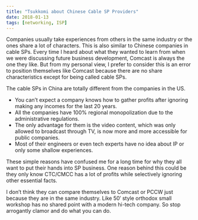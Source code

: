 ```yaml
---
title: "Tsukkomi about Chinese Cable SP Providers"
date: 2018-01-13
tags: [networking, ISP]
---
```


Companies usually take experiences from others in the same industry or the ones share a lot of characters. This is also similar to Chinese companies in cable SPs. Every time I heard about what they wanted to learn from when we were discussing future business development, Comcast is always the one they like. But from my personal view, I prefer to consider this is an error to position themselves like Comcast because there are no share characteristics except for being called cable SPs.

The cable SPs in China are totally different from the companies in the US.

- You can’t expect a company knows how to gather profits after ignoring making any incomes for the last 20 years.
- All the companies have 100% regional monopolization due to the administrative regulations.
- The only advantage for them is the video content, which was only allowed to broadcast through TV, is now more and more accessible for public companies.
- Most of their engineers or even tech experts have no idea about IP or only some shallow experiences.

These simple reasons have confused me for a long time for why they all want to put their hands into SP business. One reason behind this could be they only know CTC/CMCC has a lot of profits while selectively ignoring other essential facts.

I don’t think they can compare themselves to Comcast or PCCW just because they are in the same industry. Like 50′ style orthodox small workshop has no shared point with a modern hi-tech company. So stop arrogantly clamor and do what you can do.
